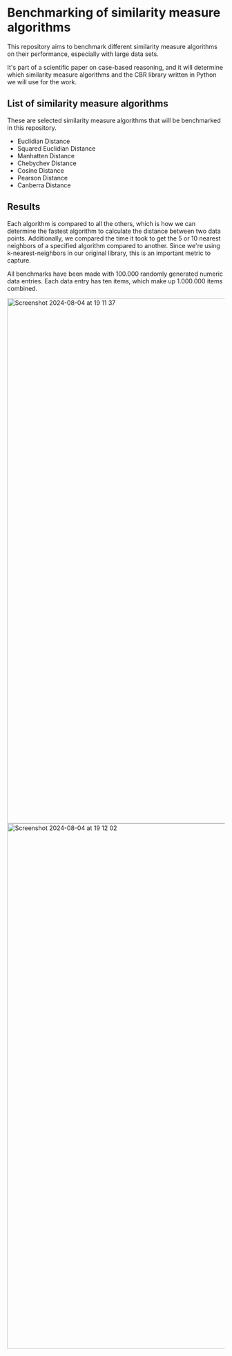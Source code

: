 # Benchmarking of similarity measure algorithms
This repository aims to benchmark different similarity measure algorithms on their performance, especially with large data sets.

It's part of a scientific paper on case-based reasoning, and it will determine which similarity measure algorithms and the CBR library written in Python we will use for the work.

## List of similarity measure algorithms
These are selected similarity measure algorithms that will be benchmarked in this repository.

- Euclidian Distance
- Squared Euclidian Distance
- Manhatten Distance
- Chebychev Distance
- Cosine Distance
- Pearson Distance
- Canberra Distance

## Results
Each algorithm is compared to all the others, which is how we can determine the fastest algorithm to calculate the distance between two data points.
Additionally, we compared the time it took to get the 5 or 10 nearest neighbors of a specified algorithm compared to another. 
Since we're using k-nearest-neighbors in our original library, this is an important metric to capture.

All benchmarks have been made with 100.000 randomly generated numeric data entries. Each data entry has ten items, which make up 1.000.000 items combined.

<img width="1216" alt="Screenshot 2024-08-04 at 19 11 37" src="https://github.com/user-attachments/assets/89cbbd5d-1465-400b-837e-af791048753c">
<img width="1216" alt="Screenshot 2024-08-04 at 19 12 02" src="https://github.com/user-attachments/assets/431cf077-9ddb-4da0-aa61-8c3ab49e3ca9">

